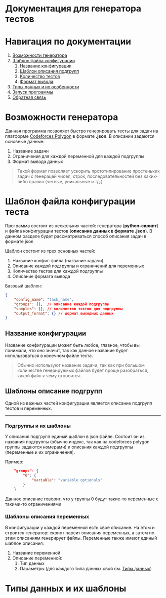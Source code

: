 <!-- Название -->
# Документация для генератора тестов

<!-- Table of contents (TOC/Оглавнение) -->
# Навигация по документации
1. [Возможности генератора](#short_desc)
2. [Шаблон файла конфигурации](#config_template)
   1. [Название конфигурации](#config_name)
   2. [Шаблон описания подгрупп](#vars_templates)
   3. [Количество тестов](#test_count)
   4. [Формат вывода](#output_format)
3. [Типы данных и их особенности](#dtypes)
4. [Запуск программы](#start)
5. [Обратная связь](#contacts)


<!-- Описание каждой части оглавления -->

<!-- Глава первая: Краткое описание возможностей -->
# Возможности генератора <a id="short_desc"></a>
Данная программа позволяет быстро генерировать тесты для задач на платформе [Codeforces Polygon](https://polygon.codeforces.com) в формате **.json**. В описании задаются основные данные: 
1. Название задачи
2. Ограничения для каждой переменной для каждой подгруппы 
3. Формат вывода данных

> Такой формат позволяет ускорить прототипирование простеньких задач с генерацей чисел, строк, последовательностей без каких-либо правил (четные, уникальные и тд.)


<!-- Глава вторая: Шаблоны конфиг-файла -->
# Шаблон файла конфигурации теста <a id="config_template"></a>

Программа состоит из нескольких частей: генератора (**python-скрипт**) и файла конфигурации тестов (**описание данных в формате .json**). В данном разделе будет рассматриваться способ описания задач в формате json.

Шаблон состоит из трех основных частей:
1. Название конфиг-файла (название задачи)
2. Описание каждой подгруппы и ограничений для переменных
3. Количество тестов для каждой подгруппы
4. Описание формата вывода

Базовый шаблон: 
```json
{
    "config_name": "task_name",
    "groups": {},  // описание каждой подгруппы
    "samples": {}, // количестов тестов для подгруппы
    "output_format": {} // формат выходных данных
}
```

## Название конфигурации <a id="config_name"></a>
Название конфигурации может быть любое, главное, чтобы вы понимали, что оно значит, так как данное название будет использоваться в конечном файле теста.

> Обычно используют название задачи, так как при большом количестве генерируемых файлов будет проще разобраться, какой файл к чему относится.


## Шаблоны описание подгрупп <a id="vars_templates"></a>
Одной из важных частей конфигурации является описание подгрупп тестов и переменных.

---
### Подгруппы и их шаблоны
У описания подгрупп единый шаблон в json файле. Состоит он из названия подгруппы (обычно индекс, так как на codeforces polygon группы задаются номерами) и описания каждой подгруппы (переменные и их ограничения).

Пример: 
```json
    "groups": {
        "0": {
            "variable": "variable optionals"
        }
    }
```

Данное описание говорит, что у группы 0 будут такие-то переменные с такими-то ограничениями

### Шаблоны описания переменных
В конфигурации у каждой переменной есть свое описание. На этом и строится генератор: скрипт парсит описания переменных, а затем по этим описаниям генерирует файлы. Переменные также имеют единый шаблон описания: 
1. Название переменной 
2. Описание переменной:
    1. Тип данных
    2. Параметры (для каждого типа данных свой см. [Типы данных](#dtypes))


<!-- Глава третья: Типы данных -->
# Типы данных и их шаблоны <a id="dtypes"></a>
